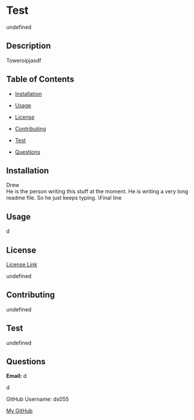 # Test
  undefined

  ## Description
  Toweroipjasdf

  ## Table of Contents
  * [Installation](#installation) 
  
* [Usage](#usage)
  
* [License](#license)
  
* [Contributing](#contributing)
  
* [Test](#test)
  
* [Questions](#questions)
  

## Installation
Drew<br> He is the person writing this stuff at the moment.  He is writing a very long readme file. So he just keeps typing. \Final line

  ## Usage
  d

  ## License
  [License Link](undefined)
  
undefined

  ## Contributing
  undefined

  ## Test
  undefined

  ## Questions
  **Email:** d
  
d

  
GitHub Username: ds055
  
[My GitHub](https://github.com/ds055)
